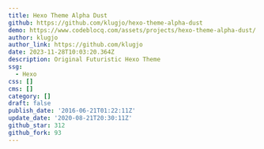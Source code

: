 ```yaml
---
title: Hexo Theme Alpha Dust
github: https://github.com/klugjo/hexo-theme-alpha-dust
demo: https://www.codeblocq.com/assets/projects/hexo-theme-alpha-dust/
author: klugjo
author_link: https://github.com/klugjo
date: 2023-11-28T10:03:20.364Z
description: Original Futuristic Hexo Theme
ssg:
  - Hexo
css: []
cms: []
category: []
draft: false
publish_date: '2016-06-21T01:22:11Z'
update_date: '2020-08-21T20:30:11Z'
github_star: 312
github_fork: 93
---
```


